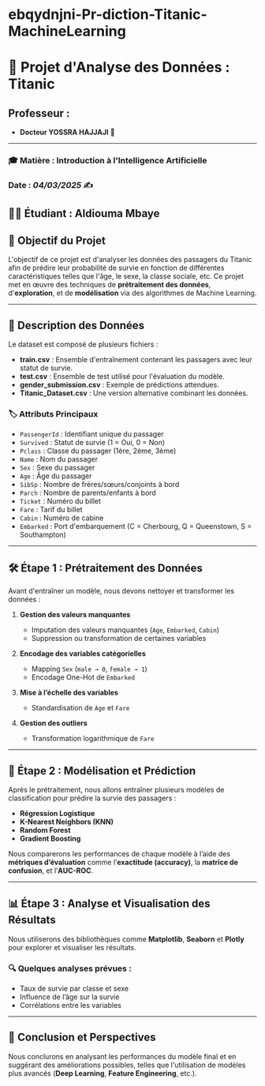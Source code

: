 # ebqydnjni-Pr-diction-Titanic-MachineLearning
# 🚢 **Projet d'Analyse des Données : Titanic**

##  Professeur :
- **Docteur YOSSRA HAJJAJI** 🌟

---

### 🎓 **Matière** : Introduction à l'Intelligence Artificielle

### Date : *04/03/2025* ✍️
👨‍💻 Étudiant : Aldiouma Mbaye
---

## 📌 **Objectif du Projet**
L'objectif de ce projet est d'analyser les données des passagers du Titanic afin de prédire leur probabilité de survie en fonction de différentes caractéristiques telles que l'âge, le sexe, la classe sociale, etc. Ce projet met en œuvre des techniques de **prétraitement des données**, d'**exploration**, et de **modélisation** via des algorithmes de Machine Learning.

---

## 📂 **Description des Données**
Le dataset est composé de plusieurs fichiers :

- **train.csv** : Ensemble d'entraînement contenant les passagers avec leur statut de survie.
- **test.csv** : Ensemble de test utilisé pour l'évaluation du modèle.
- **gender_submission.csv** : Exemple de prédictions attendues.
- **Titanic_Dataset.csv** : Une version alternative combinant les données.

### 🏷️ **Attributs Principaux**
- `PassengerId` : Identifiant unique du passager
- `Survived` : Statut de survie (1 = Oui, 0 = Non)
- `Pclass` : Classe du passager (1ère, 2ème, 3ème)
- `Name` : Nom du passager
- `Sex` : Sexe du passager
- `Age` : Âge du passager
- `SibSp` : Nombre de frères/sœurs/conjoints à bord
- `Parch` : Nombre de parents/enfants à bord
- `Ticket` : Numéro du billet
- `Fare` : Tarif du billet
- `Cabin` : Numéro de cabine
- `Embarked` : Port d'embarquement (C = Cherbourg, Q = Queenstown, S = Southampton)

---

## 🛠️ **Étape 1 : Prétraitement des Données**
Avant d'entraîner un modèle, nous devons nettoyer et transformer les données :

1. **Gestion des valeurs manquantes**
   - Imputation des valeurs manquantes (`Age`, `Embarked`, `Cabin`)
   - Suppression ou transformation de certaines variables

2. **Encodage des variables catégorielles**
   - Mapping `Sex` (`male → 0`, `female → 1`)
   - Encodage One-Hot de `Embarked`

3. **Mise à l’échelle des variables**
   - Standardisation de `Age` et `Fare`

4. **Gestion des outliers**
   - Transformation logarithmique de `Fare`

---

## 🤖 **Étape 2 : Modélisation et Prédiction**
Après le prétraitement, nous allons entraîner plusieurs modèles de classification pour prédire la survie des passagers :

- **Régression Logistique**
- **K-Nearest Neighbors (KNN)**
- **Random Forest**
- **Gradient Boosting**

Nous comparerons les performances de chaque modèle à l’aide des **métriques d’évaluation** comme l’**exactitude (accuracy)**, la **matrice de confusion**, et l’**AUC-ROC**.

---

## 📊 **Étape 3 : Analyse et Visualisation des Résultats**
Nous utiliserons des bibliothèques comme **Matplotlib**, **Seaborn** et **Plotly** pour explorer et visualiser les résultats.

### 🔍 **Quelques analyses prévues :**
- Taux de survie par classe et sexe
- Influence de l’âge sur la survie
- Corrélations entre les variables

---

## 🎯 **Conclusion et Perspectives**
Nous conclurons en analysant les performances du modèle final et en suggérant des améliorations possibles, telles que l'utilisation de modèles plus avancés (**Deep Learning**, **Feature Engineering**, etc.).